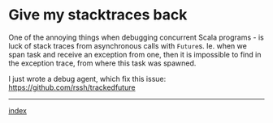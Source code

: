 
# Give my stacktraces back

One of the annoying things when debugging concurrent Scala programs - is luck of stack traces from asynchronous calls 
with ```Future```s.   Ie. when we span task and receive an exception from one, then it is impossible to find in the exception trace, 
from where this task was spawned. 

  I just wrote a debug agent, which fix this issue: https://github.com/rssh/trackedfuture

----------
[index](https://github.com/rssh/notes)
